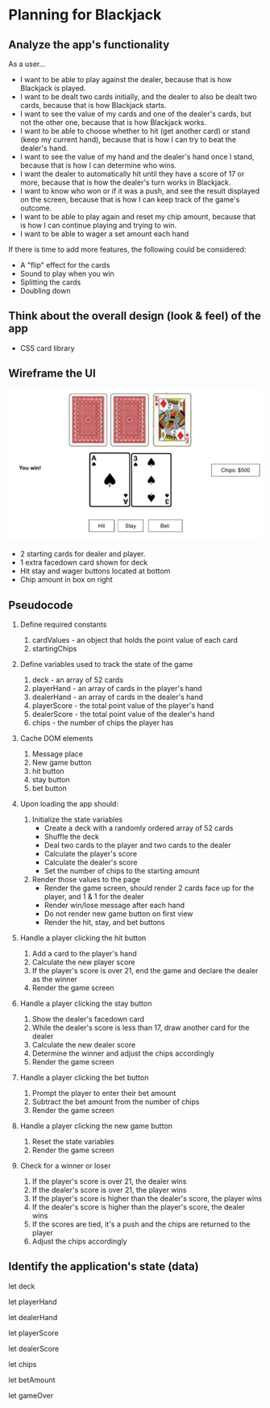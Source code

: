 # Planning for Blackjack

## Analyze the app's functionality

As a user...

- I want to be able to play against the dealer, because that is how Blackjack is played.
- I want to be dealt two cards initially, and the dealer to also be dealt two cards, because that is how Blackjack starts.
- I want to see the value of my cards and one of the dealer's cards, but not the other one, because that is how Blackjack works.
- I want to be able to choose whether to hit (get another card) or stand (keep my current hand), because that is how I can try to beat the dealer's hand.
- I want to see the value of my hand and the dealer's hand once I stand, because that is how I can determine who wins.
- I want the dealer to automatically hit until they have a score of 17 or more, because that is how the dealer's turn works in Blackjack.
- I want to know who won or if it was a push, and see the result displayed on the screen, because that is how I can keep track of the game's outcome.
- I want to be able to play again and reset my chip amount, because that is how I can continue playing and trying to win.
- I want to be able to wager a set amount each hand

If there is time to add more features, the following could be considered:

- A "flip" effect for the cards
- Sound to play when you win
- Splitting the cards
- Doubling down


## Think about the overall design (look & feel) of the app

- CSS card library

## Wireframe the UI

<img src="./Imgs/Blackjack_wireframe2.png"/>

- 2 starting cards for dealer and player.
- 1 extra facedown card shown for deck
- Hit stay and wager buttons located at bottom
- Chip amount in box on right

## Pseudocode

1) Define required constants
    1) cardValues - an object that holds the point value of each card
    2) startingChips 

2) Define variables used to track the state of the game
    1) deck - an array of 52 cards
    2) playerHand - an array of cards in the player's hand
    3) dealerHand - an array of cards in the dealer's hand
    4) playerScore - the total point value of the player's hand
    5) dealerScore - the total point value of the dealer's hand
    6) chips - the number of chips the player has

3) Cache DOM elements
    1) Message place
    2) New game button
    3) hit button
    4) stay button
    5) bet button


4) Upon loading the app should:
    1) Initialize the state variables
        - Create a deck with a randomly ordered array of 52 cards
        - Shuffle the deck
        - Deal two cards to the player and two cards to the dealer
        - Calculate the player's score
        - Calculate the dealer's score
        - Set the number of chips to the starting amount
    2) Render those values to the page
        - Render the game screen, should render 2 cards face up for the player, and 1 & 1 for the dealer
        - Render  win/lose message after each hand
        - Do not render new game button on first view
        - Render the hit, stay, and bet buttons

 5) Handle a player clicking the hit button
    1) Add a card to the player's hand
    2) Calculate the new player score
    3) If the player's score is over 21, end the game and declare the dealer as the winner
    4) Render the game screen

6) Handle a player clicking the stay button
    1) Show the dealer's facedown card
    2) While the dealer's score is less than 17, draw another card for the dealer
    3) Calculate the new dealer score
    4) Determine the winner and adjust the chips accordingly
    5) Render the game screen

7) Handle a player clicking the bet button      
    1) Prompt the player to enter their bet amount
    2) Subtract the bet amount from the number of chips
    3) Render the game screen


 8) Handle a player clicking the new game button
    1) Reset the state variables
    2) Render the game screen

9) Check for a winner or loser
    1) If the player's score is over 21, the dealer wins
    2) If the dealer's score is over 21, the player wins
    3) If the player's score is higher than the dealer's score, the player wins
    4) If the dealer's score is higher than the player's score, the dealer wins
    5) If the scores are tied, it's a push and the chips are returned to the player
    6) Adjust the chips accordingly

## Identify the application's state (data)

let deck

let playerHand

let dealerHand

let playerScore

let dealerScore

let chips

let betAmount

let gameOver


